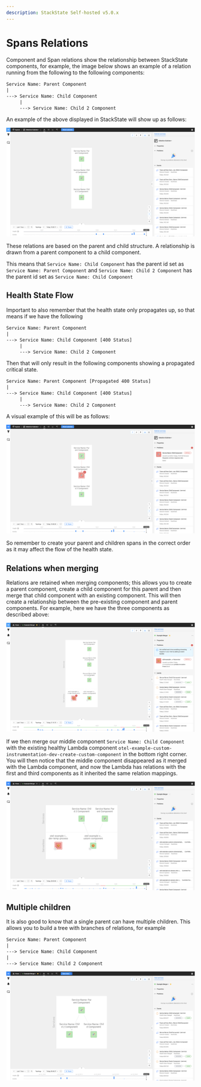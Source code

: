 ```yaml
---
description: StackState Self-hosted v5.0.x
---
```


# Spans Relations

Component and Span relations show the relationship between StackState components, for example, the image below shows an example of a relation running from the following to the following components:

```text
Service Name: Parent Component
|
---> Service Name: Child Component
     |
     ---> Service Name: Child 2 Component
```

An example of the above displayed in StackState will show up as follows:

![Topology Perspective - Unmerged OTEL Components](../../../.gitbook/assets/otel_traces_healthy_state_1_2_3_unmerged.png)

These relations are based on the parent and child structure. A relationship is drawn from a parent component 
to a child component. 

This means that `Service Name: Child Component` has the parent id set as `Service Name: Parent Component`
and `Service Name: Child 2 Component` has the parent id set as `Service Name: Child Component`

## Health State Flow

Important to also remember that the health state only propagates up, so that means if we have the following

```text
Service Name: Parent Component
|
---> Service Name: Child Component [400 Status]
     |
     ---> Service Name: Child 2 Component
```

Then that will only result in the following components showing a propagated critical state.

```text
Service Name: Parent Component [Propagated 400 Status]
|
---> Service Name: Child Component [400 Status]
     |
     ---> Service Name: Child 2 Component
```

A visual example of this will be as follows:

![Topology Perspective - OTEL Components Critical State](../../../.gitbook/assets/otel_traces_critical_state_1_2_3_unmerged.png)


So remember to create your parent and children spans in the correct order as it may affect the flow of the health state.

## Relations when merging

Relations are retained when merging components; this allows you to create a parent component, create a child component for this parent
and then merge that child component with an existing component. This will then create a relationship between the pre-existing component
and parent components. For example, here we have the three components as described above:

![Topology Perspective - OTEL Components and Pre-Existing Components](../../../.gitbook/assets/otel_traces_pre_merge.png)

If we then merge our middle component `Service Name: Child Component` with the existing healthy Lambda component `otel-example-custom-instrumentation-dev-create-custom-component` in the bottom right corner.
You will then notice that the middle component disappeared as it merged with the Lambda component, and now the Lambda has relations with the first and third components as it
inherited the same relation mappings.

![Topology Perspective - Merged with Healthy Component](../../../.gitbook/assets/otel_traces_merge_with_healthy_complete.png)

## Multiple children

It is also good to know that a single parent can have multiple children. This allows you to build a tree with branches of relations, for example

```text
Service Name: Parent Component
|
---> Service Name: Child Component
|
---> Service Name: Child 2 Component
```

![Topology Perspective - OTEL Components with Multiple Children](../../../.gitbook/assets/otel_traces_multiple_children.png)


